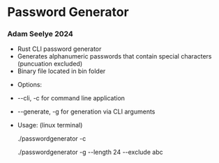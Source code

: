 # Password Generator
### Adam Seelye 2024

- Rust CLI password generator 
- Generates alphanumeric passwords that contain special characters (puncuation excluded)
- Binary file located in bin folder

* Options:

- --cli, -c for command line application
- --generate, -g for generation via CLI arguments
- Usage:
    (linux terminal)

    ./passwordgenerator -c

    ./passwordgenerator -g --length 24 --exclude abc

